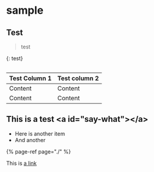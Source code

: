 # sample

## Test <a id="what-is-it-now"></a>

> test

{: test}

```text

```

| Test Column 1 | Test column 2 |
| :--- | :--- |
| Content | Content |
| Content | Content |

## This is a test &lt;a id="say-what"&gt;&lt;/a&gt;  <a id="say-what"></a>

* Here is another item
* And another

{% page-ref page="./" %}

This is [a link](./#say-what)


